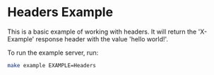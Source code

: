 # Headers Example

This is a basic example of working with headers. It will return the 'X-Example'
response header with the value 'hello world!'.

To run the example server, run:

```bash
make example EXAMPLE=Headers
```
